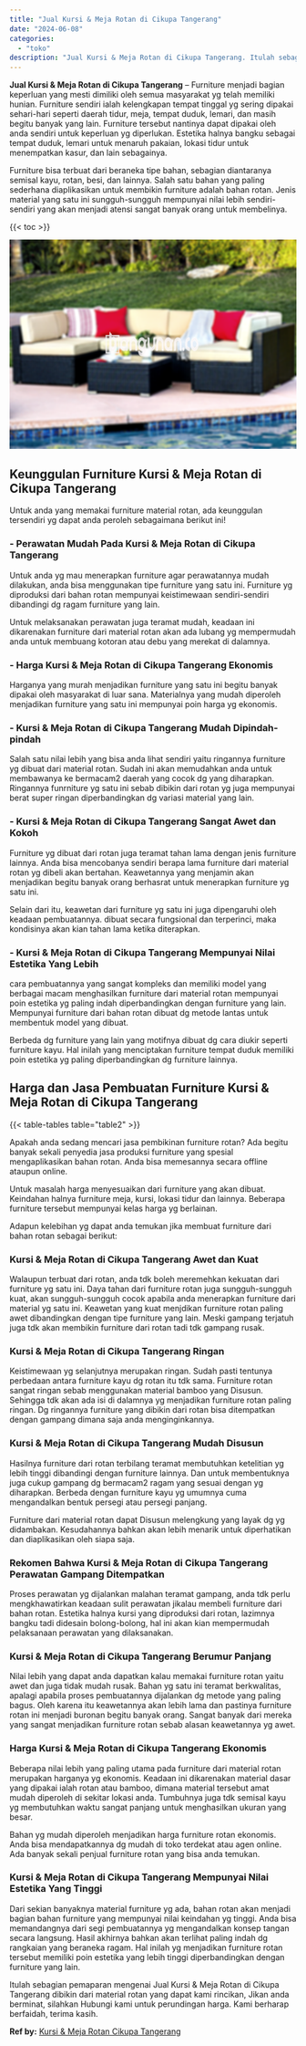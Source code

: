 ```yaml
---
title: "Jual Kursi & Meja Rotan di Cikupa Tangerang"
date: "2024-06-08"
categories: 
  - "toko"
description: "Jual Kursi & Meja Rotan di Cikupa Tangerang. Itulah sebagian pemaparan mengenai Jual Kursi & Meja Rotan di Cikupa Tangerang dibikin dari material rotan yang..."
---
```


**Jual Kursi & Meja Rotan di Cikupa Tangerang** – Furniture menjadi bagian keperluan yang mesti dimiliki oleh semua masyarakat yg telah memiliki hunian. Furniture sendiri ialah kelengkapan tempat tinggal yg sering dipakai sehari-hari seperti daerah tidur, meja, tempat duduk, lemari, dan masih begitu banyak yang lain. Furniture tersebut nantinya dapat dipakai oleh anda sendiri untuk keperluan yg diperlukan. Estetika halnya bangku sebagai tempat duduk, lemari untuk menaruh pakaian, lokasi tidur untuk menempatkan kasur, dan lain sebagainya.

Furniture bisa terbuat dari beraneka tipe bahan, sebagian diantaranya semisal kayu, rotan, besi, dan lainnya. Salah satu bahan yang paling sederhana diaplikasikan untuk membikin furniture adalah bahan rotan. Jenis material yang satu ini sungguh-sungguh mempunyai nilai lebih sendiri-sendiri yang akan menjadi atensi sangat banyak orang untuk membelinya.

{{< toc >}}

![Jual Kursi & Meja Rotan di Cikupa Tangerang](/images/kursi-meja-rotan-murah30.png)

## Keunggulan Furniture Kursi & Meja Rotan di Cikupa Tangerang

Untuk anda yang memakai furniture material rotan, ada keunggulan tersendiri yg dapat anda peroleh sebagaimana berikut ini!

### \- Perawatan Mudah Pada Kursi & Meja Rotan di Cikupa Tangerang

Untuk anda yg mau menerapkan furniture agar perawatannya mudah dilakukan, anda bisa menggunakan tipe furniture yang satu ini. Furniture yg diproduksi dari bahan rotan mempunyai keistimewaan sendiri-sendiri dibandingi dg ragam furniture yang lain.

Untuk melaksanakan perawatan juga teramat mudah, keadaan ini dikarenakan furniture dari material rotan akan ada lubang yg mempermudah anda untuk membuang kotoran atau debu yang merekat di dalamnya.

### \- Harga Kursi & Meja Rotan di Cikupa Tangerang Ekonomis

Harganya yang murah menjadikan furniture yang satu ini begitu banyak dipakai oleh masyarakat di luar sana. Materialnya yang mudah diperoleh menjadikan furniture yang satu ini mempunyai poin harga yg ekonomis.

### \- Kursi & Meja Rotan di Cikupa Tangerang Mudah Dipindah-pindah

Salah satu nilai lebih yang bisa anda lihat sendiri yaitu ringannya furniture yg dibuat dari material rotan. Sudah ini akan memudahkan anda untuk membawanya ke bermacam2 daerah yang cocok dg yang diharapkan. Ringannya funrniture yg satu ini sebab dibikin dari rotan yg juga mempunyai berat super ringan diperbandingkan dg variasi material yang lain.

### \- Kursi & Meja Rotan di Cikupa Tangerang Sangat Awet dan Kokoh

Furniture yg dibuat dari rotan juga teramat tahan lama dengan jenis furniture lainnya. Anda bisa mencobanya sendiri berapa lama furniture dari material rotan yg dibeli akan bertahan. Keawetannya yang menjamin akan menjadikan begitu banyak orang berhasrat untuk menerapkan furniture yg satu ini.

Selain dari itu, keawetan dari furniture yg satu ini juga dipengaruhi oleh keadaan pembuatannya. dibuat secara fungsional dan terperinci, maka kondisinya akan kian tahan lama ketika diterapkan.

### \- Kursi & Meja Rotan di Cikupa Tangerang Mempunyai Nilai Estetika Yang Lebih

cara pembuatannya yang sangat kompleks dan memiliki model yang berbagai macam menghasilkan furniture dari material rotan mempunyai poin estetika yg paling indah diperbandingkan dengan furniture yang lain. Mempunyai furniture dari bahan rotan dibuat dg metode lantas untuk membentuk model yang dibuat.

Berbeda dg furniture yang lain yang motifnya dibuat dg cara diukir seperti furniture kayu. Hal inilah yang menciptakan furniture tempat duduk memiliki poin estetika yg paling diperbandingkan dg furniture lainnya.

## Harga dan Jasa Pembuatan Furniture Kursi & Meja Rotan di Cikupa Tangerang

{{< table-tables table="table2" >}}

Apakah anda sedang mencari jasa pembikinan furniture rotan? Ada begitu banyak sekali penyedia jasa produksi furniture yang spesial mengaplikasikan bahan rotan. Anda bisa memesannya secara offline ataupun online.

Untuk masalah harga menyesuaikan dari furniture yang akan dibuat. Keindahan halnya furniture meja, kursi, lokasi tidur dan lainnya. Beberapa furniture tersebut mempunyai kelas harga yg berlainan.

Adapun kelebihan yg dapat anda temukan jika membuat furniture dari bahan rotan sebagai berikut:

### Kursi & Meja Rotan di Cikupa Tangerang Awet dan Kuat

Walaupun terbuat dari rotan, anda tdk boleh meremehkan kekuatan dari furniture yg satu ini. Daya tahan dari furniture rotan juga sungguh-sungguh kuat, akan sungguh-sungguh cocok apabila anda menerapkan furniture dari material yg satu ini. Keawetan yang kuat menjdikan furniture rotan paling awet dibandingkan dengan tipe furniture yang lain. Meski gampang terjatuh juga tdk akan membikin furniture dari rotan tadi tdk gampang rusak.

### Kursi & Meja Rotan di Cikupa Tangerang Ringan

Keistimewaan yg selanjutnya merupakan ringan. Sudah pasti tentunya perbedaan antara furniture kayu dg rotan itu tdk sama. Furniture rotan sangat ringan sebab menggunakan material bamboo yang Disusun. Sehingga tdk akan ada isi di dalamnya yg menjadikan furniture rotan paling ringan. Dg ringannya furniture yang dibikin dari rotan bisa ditempatkan dengan gampang dimana saja anda menginginkannya.

### Kursi & Meja Rotan di Cikupa Tangerang Mudah Disusun

Hasilnya furniture dari rotan terbilang teramat membutuhkan ketelitian yg lebih tinggi dibandingi dengan furniture lainnya. Dan untuk membentuknya juga cukup gampang dg bermacam2 ragam yang sesuai dengan yg diharapkan. Berbeda dengan furniture kayu yg umumnya cuma mengandalkan bentuk persegi atau persegi panjang.

Furniture dari material rotan dapat Disusun melengkung yang layak dg yg didambakan. Kesudahannya bahkan akan lebih menarik untuk diperhatikan dan diaplikasikan oleh siapa saja.

### Rekomen Bahwa Kursi & Meja Rotan di Cikupa Tangerang Perawatan Gampang Ditempatkan

Proses perawatan yg dijalankan malahan teramat gampang, anda tdk perlu mengkhawatirkan keadaan sulit perawatan jikalau membeli furniture dari bahan rotan. Estetika halnya kursi yang diproduksi dari rotan, lazimnya bangku tadi didesain bolong-bolong, hal ini akan kian mempermudah pelaksanaan perawatan yang dilaksanakan.

### Kursi & Meja Rotan di Cikupa Tangerang Berumur Panjang

Nilai lebih yang dapat anda dapatkan kalau memakai furniture rotan yaitu awet dan juga tidak mudah rusak. Bahan yg satu ini teramat berkwalitas, apalagi apabila proses pembuatannya dijalankan dg metode yang paling bagus. Oleh karena itu keawetannya akan lebih lama dan pastinya furniture rotan ini menjadi buronan begitu banyak orang. Sangat banyak dari mereka yang sangat menjadikan furniture rotan sebab alasan keawetannya yg awet.

### Harga Kursi & Meja Rotan di Cikupa Tangerang Ekonomis

Beberapa nilai lebih yang paling utama pada furniture dari material rotan merupakan harganya yg ekonomis. Keadaan ini dikarenakan material dasar yang dipakai ialah rotan atau bamboo, dimana material tersebut amat mudah diperoleh di sekitar lokasi anda. Tumbuhnya juga tdk semisal kayu yg membutuhkan waktu sangat panjang untuk menghasilkan ukuran yang besar.

Bahan yg mudah diperoleh menjadikan harga furniture rotan ekonomis. Anda bisa mendapatkannya dg mudah di toko terdekat atau agen online. Ada banyak sekali penjual furniture rotan yang bisa anda temukan.

### Kursi & Meja Rotan di Cikupa Tangerang Mempunyai Nilai Estetika Yang Tinggi

Dari sekian banyaknya material furniture yg ada, bahan rotan akan menjadi bagian bahan furniture yang mempunyai nilai keindahan yg tinggi. Anda bisa memandangnya dari segi pembuatannya yg mengandalkan konsep tangan secara langsung. Hasil akhirnya bahkan akan terlihat paling indah dg rangkaian yang beraneka ragam. Hal inilah yg menjadikan furniture rotan tersebut memiliki poin estetika yang lebih tinggi diperbandingkan dengan furniture yang lain.

Itulah sebagian pemaparan mengenai Jual Kursi & Meja Rotan di Cikupa Tangerang dibikin dari material rotan yang dapat kami rincikan, Jikan anda berminat, silahkan Hubungi kami untuk perundingan harga. Kami berharap berfaidah, terima kasih.

**Ref by:** [Kursi & Meja Rotan Cikupa Tangerang](https://id.wikipedia.org/wiki/Kursi)
